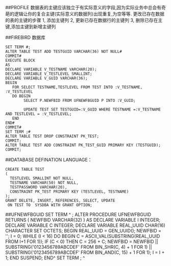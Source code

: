 ##PROFILE
数据表的主键应该独立于有实际意义的字段,因为实际业务中总会有奇葩的逻辑让你的复合主键(实际意义的数据列)出现重复,为空等等.
更改已存在数据的表的主键的步骤
1, 添加主键列
2, 更新已存在数据行的主键列
3, 删除已存在主键,添加主键到新增主键列

##FIREBIRD 数据库
```
SET TERM #;
ALTER TABLE TEST ADD TESTGUID VARCHAR(36) NOT NULL#
COMMIT#
EXECUTE BLOCK 
AS
DECLARE VARIABLE V_TESTNAME VARCHAR(20); 
DECLARE VARIABLE V_TESTLEVEL SMALLINT; 
DECLARE VARIABLE V_GUID VARCHAR(36);  
BEGIN
   FOR SELECT TESTNAME,TESTLEVEL FROM TEST INTO :V_TESTNAME, :V_TESTLEVEL
   DO BEGIN 
        SELECT P.NEWFBID FROM UFNEWFBGUID P INTO :V_GUID;
        
        UPDATE TEST SET TESTGUID=:V_GUID WHERE TESTNAME =:V_TESTNAME AND TESTLEVEL = :V_TESTLEVEL;   
   END
END#
COMMIT#
SET TERM ;#
ALTER TABLE TEST DROP CONSTRAINT PK_TEST;
COMMIT;
ALTER TABLE TEST ADD CONSTRAINT PK_TEST_GUID PRIMARY KEY (TESTGUID);
COMMIT;
```

##DATABASE DEFINATION LANGUAGE：
```
CREATE TABLE TEST
(
  TESTLEVEL SMALLINT NOT NULL,
  TESTNAME VARCHAR(50) NOT NULL,
  TESTPASSWORD VARCHAR(20),
  CONSTRAINT PK_TEST PRIMARY KEY (TESTLEVEL, TESTNAME)
); 
GRANT DELETE, INSERT, REFERENCES, SELECT, UPDATE
 ON TEST TO  SYSDBA WITH GRANT OPTION; 
```
##UFNEWFBGUID
SET TERM ^ ;
ALTER PROCEDURE UFNEWFBGUID
RETURNS (
    NEWFBID VARCHAR(32) )
AS
DECLARE VARIABLE I INTEGER;
DECLARE VARIABLE C INTEGER;
DECLARE VARIABLE REAL_UUID CHAR(16) CHARACTER SET OCTETS;
BEGIN
	REAL_UUID = GEN_UUID();
	NEWFBID = '';
	I = 0;
	WHILE (I < 16) DO
		BEGIN
			C = ASCII_VAL(SUBSTRING(REAL_UUID FROM I+1 FOR 1));
			IF (C < 0) THEN C = 256 + C;
			NEWFBID = NEWFBID
			|| SUBSTRING('0123456789ABCDEF' FROM BIN_SHR(C, 4) + 1 FOR 1)
			|| SUBSTRING('0123456789ABCDEF' FROM BIN_AND(C, 15) + 1 FOR 1);
			I = I + 1;
		END
SUSPEND;
END^
SET TERM ; ^